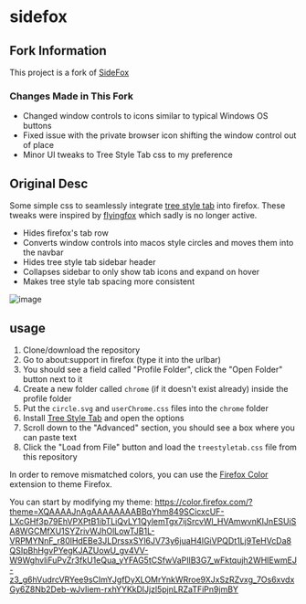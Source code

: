 

# sidefox
## Fork Information
This project is a fork of [SideFox](https://github.com/refact0r/sidefox)
### Changes Made in This Fork
- Changed window controls to icons similar to typical Windows OS buttons
- Fixed issue with the private browser icon shifting the window control out of place
- Minor UI tweaks to Tree Style Tab css to my preference

## Original Desc
Some simple css to seamlessly integrate [tree style tab](https://addons.mozilla.org/en-US/firefox/addon/tree-style-tab/) into firefox. 
These tweaks were inspired by [flyingfox](https://github.com/akshat46/FlyingFox) which sadly is no longer active.

- Hides firefox's tab row
- Converts window controls into macos style circles and moves them into the navbar
- Hides tree style tab sidebar header
- Collapses sidebar to only show tab icons and expand on hover
- Makes tree style tab spacing more consistent

![image](https://user-images.githubusercontent.com/34758569/215915268-8b9c7456-e096-4e65-8b9a-226743ad1157.png)

## usage

1. Clone/download the repository
2. Go to about:support in firefox (type it into the urlbar)
3. You should see a field called "Profile Folder", click the "Open Folder" button next to it
4. Create a new folder called `chrome` (if it doesn't exist already) inside the profile folder
5. Put the `circle.svg` and `userChrome.css` files into the `chrome` folder
6. Install [Tree Style Tab](https://addons.mozilla.org/en-US/firefox/addon/tree-style-tab/) and open the options
7. Scroll down to the "Advanced" section, you should see a box where you can paste text
8. Click the "Load from File" button and load the `treestyletab.css` file from this repository

In order to remove mismatched colors, you can use the [Firefox Color](https://addons.mozilla.org/en-US/firefox/addon/firefox-color/) extension to theme Firefox.

You can start by modifying my theme: https://color.firefox.com/?theme=XQAAAAJnAgAAAAAAAABBqYhm849SCicxcUF-LXcGHf3p79EhVPXPtB1ibTLiQvLY1QylemTgx7ijSrcvWl_HVAmwvnKIJnESUiSA8WGCMfXU1SYZrivWJhOlLowTJB1L-VRPMYNnF_r80lHdEBe3JLDrssxSYl6JV73y6juaH4lGiVPQDt1Lj9TeHVcDa8QSIpBhHgvPYegKJAZUowU_gv4VV-W9WghvliFuPvZr3fkU1eQua_yYFAG5tCSfwVaPIlB3G7_wFktqujh2WHIEwmEJ-z3_g6hVudrcVRYee9sCImYJgfDyXLOMrYnkWRroe9XJxSzRZvxg_7Os6xvdxGy6Z8Nb2Deb-wJvIiem-rxhYYKkDlJjzl5pjnLRZaTFiPn9jmBY
